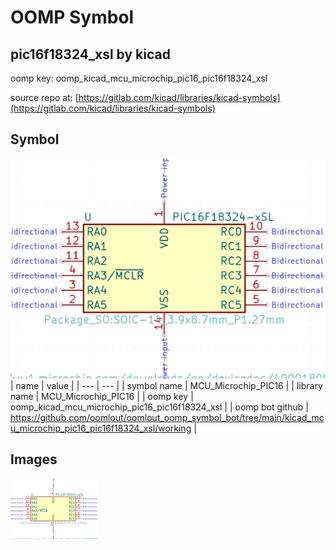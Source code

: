# OOMP Symbol  
## pic16f18324_xsl  by kicad  
  
oomp key: oomp_kicad_mcu_microchip_pic16_pic16f18324_xsl  
  
source repo at: [https://gitlab.com/kicad/libraries/kicad-symbols](https://gitlab.com/kicad/libraries/kicad-symbols)  
## Symbol  
  
[![working.png](working_600.png)](working.png)  
| name | value | 
| --- | --- | 
| symbol name | MCU_Microchip_PIC16 | 
| library name | MCU_Microchip_PIC16 | 
| oomp key | oomp_kicad_mcu_microchip_pic16_pic16f18324_xsl | 
| oomp bot github | https://github.com/oomlout/oomlout_oomp_symbol_bot/tree/main/kicad_mcu_microchip_pic16_pic16f18324_xsl/working | 
## Images  
  
[![working.png](working_140.png)](working.png)  
